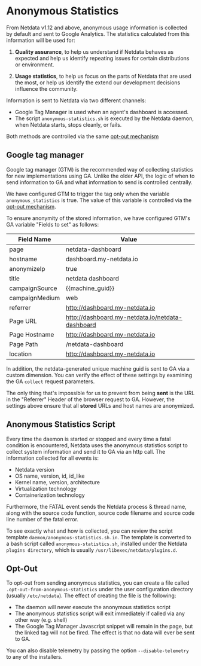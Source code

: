 # Anonymous Statistics

From Netdata v1.12 and above, anonymous usage information is collected by default and sent to Google Analytics. 
The statistics calculated from this information will be used for:

1. **Quality assurance**, to help us understand if Netdata behaves as expected and help us identify repeating issues for certain distributions or environment.

2. **Usage statistics**, to help us focus on the parts of Netdata that are used the most, or help us identify the extend our development decisions influence the community.

Information is sent to Netdata via two different channels:
- Google Tag Manager is used when an agent's dashboard is accessed.
- The script `anonymous-statistics.sh` is executed by the Netdata daemon, when Netdata starts, stops cleanly, or fails.

Both methods are controlled via the same [opt-out mechanism](#opt-out)

## Google tag manager

Google tag manager (GTM) is the recommended way of collecting statistics for new implementations using GA. Unlike the older API, the logic of when to send information to GA and what information to send is controlled centrally.

We have configured GTM to trigger the tag only when the variable `anonymous_statistics` is true. The value of this variable is controlled via the [opt-out mechanism](#opt-out).

To ensure anonymity of the stored information, we have configured GTM's GA variable "Fields to set" as follows: 

|Field Name|Value
|---|---
|page|netdata-dashboard
|hostname|dashboard.my-netdata.io
|anonymizeIp|true
|title|netdata dashboard
|campaignSource|{{machine_guid}}
|campaignMedium|web
|referrer|http://dashboard.my-netdata.io
|Page URL|http://dashboard.my-netdata.io/netdata-dashboard
|Page Hostname|http://dashboard.my-netdata.io
|Page Path|/netdata-dashboard
|location|http://dashboard.my-netdata.io

In addition, the netdata-generated unique machine guid is sent to GA via a custom dimension.
You can verify the effect of these settings by examining the GA `collect` request parameters.

The only thing that's impossible for us to prevent from being **sent** is the URL in the "Referrer" Header of the browser request to GA. However, the settings above ensure that all **stored** URLs and host names are anonymized.

## Anonymous Statistics Script

Every time the daemon is started or stopped and every time a fatal condition is encountered, Netdata uses the anonymous statistics script to collect system information and send it to GA via an http call. The information collected for all events is:
 - Netdata version
 - OS name, version, id, id_like
 - Kernel name, version, architecture
 - Virtualization technology 
 - Containerization technology 

Furthermore, the FATAL event sends the Netdata process & thread name, along with the source code function, source code filename and source code line number of the fatal error.
 
To see exactly what and how is collected, you can review the script template `daemon/anonymous-statistics.sh.in`. The template is converted to a bash script called `anonymous-statistics.sh`, installed under the Netdata `plugins directory`, which is usually `/usr/libexec/netdata/plugins.d`. 

## Opt-Out

To opt-out from sending anonymous statistics, you can create a file called `.opt-out-from-anonymous-statistics` under the user configuration directory (usually `/etc/netdata`). The effect of creating the file is the following:
- The daemon will never execute the anonymous statistics script
- The anonymous statistics script will exit immediately if called via any other way (e.g. shell)
- The Google Tag Manager Javascript snippet will remain in the page, but the linked tag will not be fired. The effect is that no data will ever be sent to GA. 

You can also disable telemetry by passing the option `--disable-telemetry` to any of the installers.